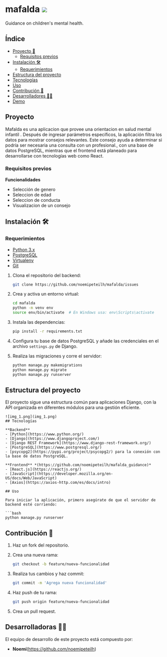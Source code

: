# mafalda ![](/src/logo)
Guidance on children's mental health.

## Índice

- [Proyecto 📝](#proyecto-)
    - [Requisitos previos](#requisitos-previos-)
- [Instalación 🛠️](#instalación-)
    - [Requerimientos](#requerimientos-)
- [Estructura del proyecto](#estructura-del-proyecto-)
- [Tecnologías](#tecnologías-)
- [Uso](#uso-)
- [Contribución 🤝](#contribución-)
- [Desarrolladores 👩‍💻](#desarrolladores-)
- [Demo](#demo-)

## Proyecto 

Mafalda es una aplicacion  que provee una orientacion en salud mental infantil . Después de ingresar parámetros específicos, la aplicación filtra los datos para mostrar consejos relevantes. Este consejo ayuda a determinar si podría ser necesaria una consulta con un profesional., con una base de datos PostgreSQL, mientras que el frontend está planeado para desarrollarse con tecnologías web como React.

### Requisitos previos

**Funcionalidades**

- Selección de genero
- Seleccion de edad
- Seleccion de conducta
- Visualizacion de un consejo


## Instalación 🛠️

### Requerimientos

- [Python 3.x](https://www.python.org/downloads/)
- [PostgreSQL](https://www.postgresql.org/download/)
- [Virtualenv](https://virtualenv.pypa.io/en/latest/)
- [Git](https://git-scm.com/)

1. Clona el repositorio del backend:

    ```bash
    git clone https://github.com/noemipeteilh/mafalda/issues
    ```

2. Crea y activa un entorno virtual:

    ```bash
    cd mafalda
    python -m venv env
    source env/bin/activate  # En Windows usa: env\Scripts\activate
    ```

3. Instala las dependencias:

    ```bash
    pip install -r requirements.txt
    ```

4. Configura tu base de datos PostgreSQL y añade las credenciales en el archivo `settings.py` de Django.

5. Realiza las migraciones y corre el servidor:

    ```bash
   python manage.py makemigrations
    python manage.py migrate
    python manage.py runserver
    ```

## Estructura del proyecto

El proyecto sigue una estructura común para aplicaciones Django, con la API organizada en diferentes módulos para una gestión eficiente.

```plaintext
![img_1.png](img_1.png)
## Tecnologías

**Backend**
- [Python](https://www.python.org/)
- [Django](https://www.djangoproject.com/)
- [Django REST Framework](https://www.django-rest-framework.org/)
- [PostgreSQL](https://www.postgresql.org/)
- [psycopg2](https://pypi.org/project/psycopg2/) para la conexión con la base de datos PostgreSQL.

**Frontend** *(https://github.com/noemipeteilh/mafalda_guidance)*
- [React.js](https://reactjs.org/)
- [JavaScript](https://developer.mozilla.org/en-US/docs/Web/JavaScript)
- [Axios](https://axios-http.com/es/docs/intro)

## Uso

Para iniciar la aplicación, primero asegúrate de que el servidor de backend esté corriendo:

```bash
python manage.py runserver
```

## Contribución 🤝

1. Haz un fork del repositorio.
2. Crea una nueva rama: 

   ```bash
   git checkout -b feature/nueva-funcionalidad
   ```
3. Realiza tus cambios y haz commit:
    ```bash
   git commit -m 'Agrega nueva funcionalidad'
   ```
4. Haz push de tu rama:  
    ```bash
   git push origin feature/nueva-funcionalidad
    ```
5. Crea un pull request.

## Desarrolladoras 👩‍💻

El equipo de desarrollo de este proyecto está compuesto por:

- **Noemí**(https://github.com/noemipeteilh)

   

